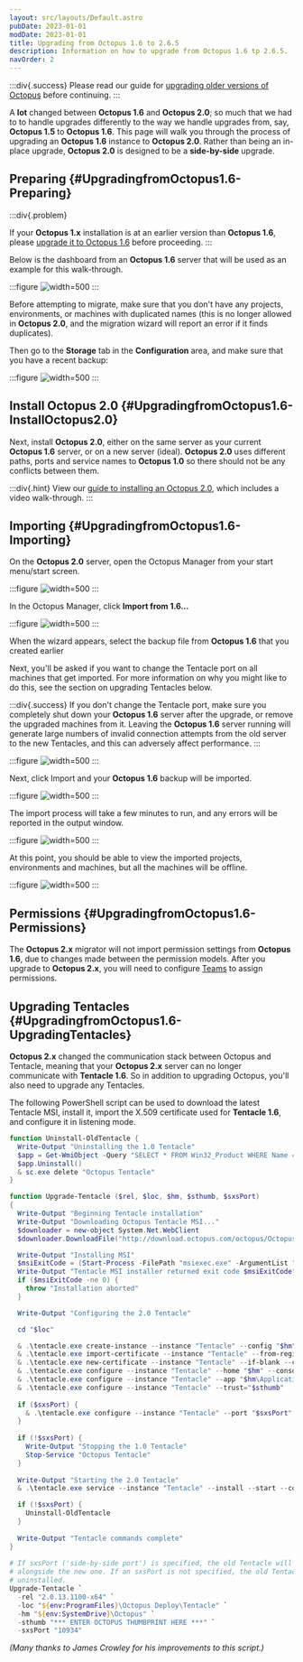 ```yaml
---
layout: src/layouts/Default.astro
pubDate: 2023-01-01
modDate: 2023-01-01
title: Upgrading from Octopus 1.6 to 2.6.5
description: Information on how to upgrade from Octopus 1.6 tp 2.6.5.
navOrder: 2
---
```


:::div{.success}
Please read our guide for [upgrading older versions of Octopus](/docs/administration/upgrading/legacy) before continuing.
:::

A **lot** changed between **Octopus 1.6** and **Octopus 2.0**; so much that we had to to handle upgrades differently to the way we handle upgrades from, say, **Octopus 1.5** to **Octopus 1.6**. This page will walk you through the process of upgrading an **Octopus 1.6** instance to **Octopus 2.0**. Rather than being an in-place upgrade, **Octopus 2.0** is designed to be a **side-by-side** upgrade.

## Preparing {#UpgradingfromOctopus1.6-Preparing}

:::div{.problem}

If your **Octopus 1.x** installation is at an earlier version than **Octopus 1.6**, please [upgrade it to Octopus 1.6](https://octopus.com/downloads/previous) before proceeding.
:::

Below is the dashboard from an **Octopus 1.6** server that will be used as an example for this walk-through.

:::figure
![](/docs/administration/upgrading/legacy/images/3278001.png "width=500")
:::

Before attempting to migrate, make sure that you don't have any projects, environments, or machines with duplicated names (this is no longer allowed in **Octopus 2.0**, and the migration wizard will report an error if it finds duplicates).

Then go to the **Storage** tab in the **Configuration** area, and make sure that you have a recent backup:

:::figure
![](/docs/administration/upgrading/legacy/images/3277999.png "width=500")
:::

## Install Octopus 2.0 {#UpgradingfromOctopus1.6-InstallOctopus2.0}

Next, install **Octopus 2.0**, either on the same server as your current **Octopus 1.6** server, or on a new server (ideal). **Octopus 2.0** uses different paths, ports and service names to **Octopus 1.0** so there should not be any conflicts between them.

:::div{.hint}
View our [guide to installing an Octopus 2.0](/docs/installation), which includes a video walk-through.
:::

## Importing {#UpgradingfromOctopus1.6-Importing}

On the **Octopus 2.0** server, open the Octopus Manager from your start menu/start screen.

:::figure
![](/docs/administration/upgrading/legacy/images/3277998.png "width=500")
:::

In the Octopus Manager, click **Import from 1.6...**

:::figure
![](/docs/administration/upgrading/legacy/images/3277997.png "width=500")
:::

When the wizard appears, select the backup file from **Octopus 1.6** that you created earlier

Next, you'll be asked if you want to change the Tentacle port on all machines that get imported. For more information on why you might like to do this, see the section on upgrading Tentacles below.

:::div{.success}
If you don't change the Tentacle port, make sure you completely shut down your **Octopus 1.6** server after the upgrade, or remove the upgraded machines from it. Leaving the **Octopus 1.6** server running will generate large numbers of invalid connection attempts from the old server to the new Tentacles, and this can adversely affect performance.
:::

:::figure
![](/docs/administration/upgrading/legacy/images/3277995.png "width=500")
:::

Next, click Import and your **Octopus 1.6** backup will be imported.

:::figure
![](/docs/administration/upgrading/legacy/images/3277994.png "width=500")
:::

The import process will take a few minutes to run, and any errors will be reported in the output window.

:::figure
![](/docs/administration/upgrading/legacy/images/3277993.png "width=500")
:::

At this point, you should be able to view the imported projects, environments and machines, but all the machines will be offline.

:::figure
![](/docs/administration/upgrading/legacy/images/3277992.png "width=500")
:::

## Permissions {#UpgradingfromOctopus1.6-Permissions}

The **Octopus 2.x** migrator will not import permission settings from **Octopus 1.6**, due to changes made between the permission models. After you upgrade to **Octopus 2.x**, you will need to configure [Teams](/docs/security/users-and-teams) to assign permissions.

## Upgrading Tentacles {#UpgradingfromOctopus1.6-UpgradingTentacles}

**Octopus 2.x** changed the communication stack between Octopus and Tentacle, meaning that your **Octopus 2.x** server can no longer communicate with **Tentacle 1.6**. So in addition to upgrading Octopus, you'll also need to upgrade any Tentacles.

The following PowerShell script can be used to download the latest Tentacle MSI, install it, import the X.509 certificate used for **Tentacle 1.6**, and configure it in listening mode.

```powershell
function Uninstall-OldTentacle {
  Write-Output "Uninstalling the 1.0 Tentacle"
  $app = Get-WmiObject -Query "SELECT * FROM Win32_Product WHERE Name = 'Octopus Deploy Tentacle' AND Version < 2.0"          
  $app.Uninstall()
  & sc.exe delete "Octopus Tentacle"
}

function Upgrade-Tentacle ($rel, $loc, $hm, $sthumb, $sxsPort)
{
  Write-Output "Beginning Tentacle installation"
  Write-Output "Downloading Octopus Tentacle MSI..."
  $downloader = new-object System.Net.WebClient
  $downloader.DownloadFile("http://download.octopus.com/octopus/Octopus.Tentacle.$rel.msi", [System.IO.Path]::GetFullPath(".\Tentacle.msi"))

  Write-Output "Installing MSI"
  $msiExitCode = (Start-Process -FilePath "msiexec.exe" -ArgumentList "/i Tentacle.msi /quiet" -Wait -Passthru).ExitCode
  Write-Output "Tentacle MSI installer returned exit code $msiExitCode"
  if ($msiExitCode -ne 0) {
    throw "Installation aborted"
  }

  Write-Output "Configuring the 2.0 Tentacle"

  cd "$loc"

  & .\tentacle.exe create-instance --instance "Tentacle" --config "$hm\Tentacle\Tentacle.config" --console
  & .\tentacle.exe import-certificate --instance "Tentacle" --from-registry  --console
  & .\tentacle.exe new-certificate --instance "Tentacle" --if-blank --console
  & .\tentacle.exe configure --instance "Tentacle" --home "$hm" --console
  & .\tentacle.exe configure --instance "Tentacle" --app "$hm\Applications" --console
  & .\tentacle.exe configure --instance "Tentacle" --trust="$sthumb"
 
  if ($sxsPort) {
    & .\tentacle.exe configure --instance "Tentacle" --port "$sxsPort" --console
  }
 
  if (!$sxsPort) {
    Write-Output "Stopping the 1.0 Tentacle"
    Stop-Service "Octopus Tentacle"
  }
 
  Write-Output "Starting the 2.0 Tentacle"
  & .\tentacle.exe service --instance "Tentacle" --install --start --console

  if (!$sxsPort) {
    Uninstall-OldTentacle
  }
 
  Write-Output "Tentacle commands complete"
}
 
# If sxsPort ('side-by-side port') is specified, the old Tentacle will remain running
# alongside the new one. If an sxsPort is not specified, the old Tentacle will be
# uninstalled.
Upgrade-Tentacle `
  -rel "2.0.13.1100-x64" `
  -loc "${env:ProgramFiles}\Octopus Deploy\Tentacle" `
  -hm "${env:SystemDrive}\Octopus" `
  -sthumb "*** ENTER OCTOPUS THUMBPRINT HERE ***" `
  -sxsPort "10934"
```

*(Many thanks to James Crowley for his improvements to this script.)*
